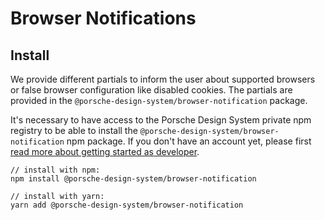 # Browser Notifications

## Install

We provide different partials to inform the user about supported browsers or false browser configuration like disabled cookies.
The partials are provided in the `@porsche-design-system/browser-notification` package.

It's necessary to have access to the Porsche Design System private npm registry to be able to install the `@porsche-design-system/browser-notification` npm package. 
If you don't have an account yet, please first [read more about getting started as developer](start-coding/introduction).

```
// install with npm:
npm install @porsche-design-system/browser-notification

// install with yarn:
yarn add @porsche-design-system/browser-notification
```